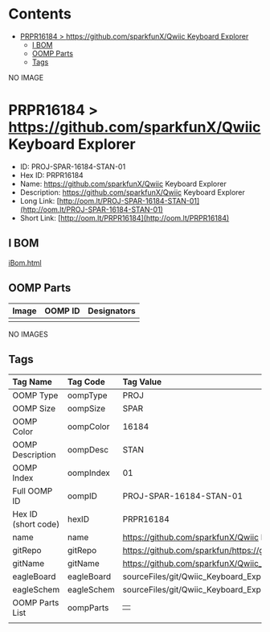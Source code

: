 



Contents
========

* [PRPR16184 > https://github.com/sparkfunX/Qwiic Keyboard Explorer](#prpr16184--httpsgithubcomsparkfunxqwiic-keyboard-explorer)
	* [I BOM](#i-bom)
	* [OOMP Parts](#oomp-parts)
	* [Tags](#tags)
  
NO IMAGE  
# PRPR16184 > https://github.com/sparkfunX/Qwiic Keyboard Explorer

- ID: PROJ-SPAR-16184-STAN-01
- Hex ID: PRPR16184
- Name: https://github.com/sparkfunX/Qwiic Keyboard Explorer
- Description: https://github.com/sparkfunX/Qwiic Keyboard Explorer
- Long Link: [http://oom.lt/PROJ-SPAR-16184-STAN-01](http://oom.lt/PROJ-SPAR-16184-STAN-01)
- Short Link: [http://oom.lt/PRPR16184](http://oom.lt/PRPR16184)

## I BOM
  
[iBom.html](https://htmlpreview.github.io/?https://github.com/oomlout/oomlout_OOMP_projects/blob/main/PROJ/SPAR/16184/STAN/01ibom.html)
## OOMP Parts
  

|Image|OOMP ID|Designators|
| :--- | :--- | :--- |
||||
  
NO IMAGES  
## Tags
  

|Tag Name|Tag Code|Tag Value|
| :--- | :--- | :--- |
|OOMP Type|oompType|PROJ|
|OOMP Size|oompSize|SPAR|
|OOMP Color|oompColor|16184|
|OOMP Description|oompDesc|STAN|
|OOMP Index|oompIndex|01|
|Full OOMP ID|oompID|PROJ-SPAR-16184-STAN-01|
|Hex ID (short code)|hexID|PRPR16184|
|name|name|https://github.com/sparkfunX/Qwiic Keyboard Explorer|
|gitRepo|gitRepo|https://github.com/sparkfun/https://github.com/sparkfunX/Qwiic_Keyboard_Explorer|
|gitName|gitName|https://github.com/sparkfunX/Qwiic_Keyboard_Explorer|
|eagleBoard|eagleBoard|sourceFiles/git/Qwiic_Keyboard_Explorer/Hardware/Mounting_Plate.brd|
|eagleSchem|eagleSchem|sourceFiles/git/Qwiic_Keyboard_Explorer/Hardware/Mounting_Plate.sch|
|OOMP Parts List|oompParts|<table><tr><td></td></tr></table>|
||||
